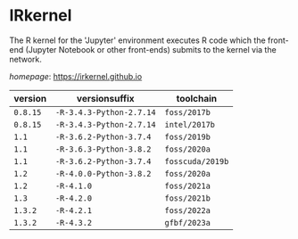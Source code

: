 # IRkernel

The R kernel for the 'Jupyter' environment executes R code   which the front-end (Jupyter Notebook or other front-ends) submits to the   kernel via the network.

*homepage*: <https://irkernel.github.io>

version | versionsuffix | toolchain
--------|---------------|----------
``0.8.15`` | ``-R-3.4.3-Python-2.7.14`` | ``foss/2017b``
``0.8.15`` | ``-R-3.4.3-Python-2.7.14`` | ``intel/2017b``
``1.1`` | ``-R-3.6.2-Python-3.7.4`` | ``foss/2019b``
``1.1`` | ``-R-3.6.3-Python-3.8.2`` | ``foss/2020a``
``1.1`` | ``-R-3.6.2-Python-3.7.4`` | ``fosscuda/2019b``
``1.2`` | ``-R-4.0.0-Python-3.8.2`` | ``foss/2020a``
``1.2`` | ``-R-4.1.0`` | ``foss/2021a``
``1.3`` | ``-R-4.2.0`` | ``foss/2021b``
``1.3.2`` | ``-R-4.2.1`` | ``foss/2022a``
``1.3.2`` | ``-R-4.3.2`` | ``gfbf/2023a``
